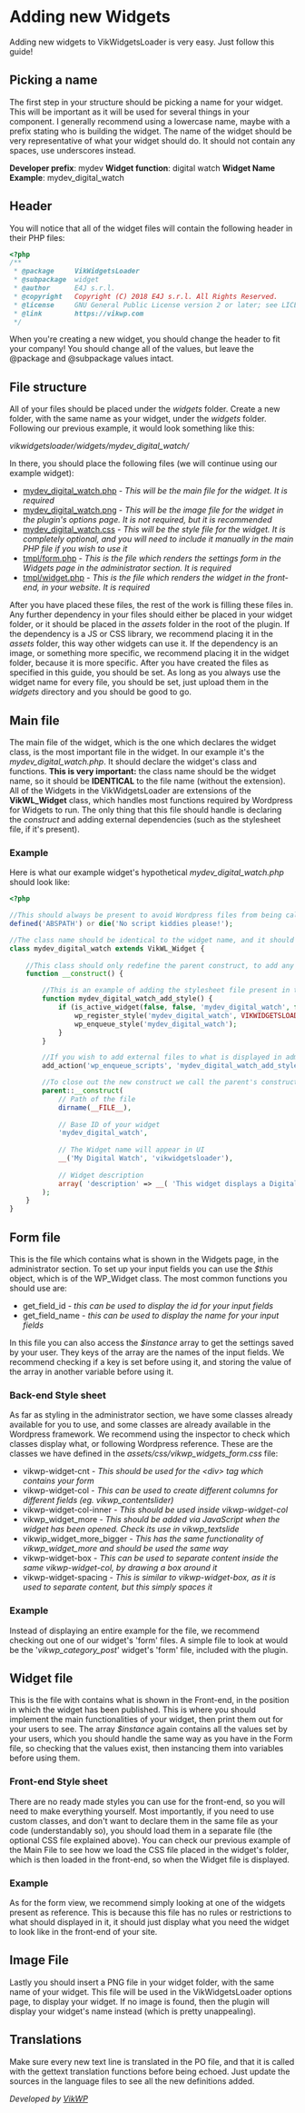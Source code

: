 # Adding new Widgets

Adding new widgets to VikWidgetsLoader is very easy. Just follow this guide!

## Picking a name

The first step in your structure should be picking a name for your widget. This will be important as it will be used for several things in your component.
I generally recommend using a lowercase name, maybe with a prefix stating who is building the widget.
The name of the widget should be very representative of what your widget should do. It should not contain any spaces, use underscores instead.

**Developer prefix**: mydev
**Widget function**: digital watch
**Widget Name Example**: mydev_digital_watch

## Header

You will notice that all of the widget files will contain the following header in their PHP files:

```PHP
<?php
/**
 * @package     VikWidgetsLoader
 * @subpackage  widget
 * @author      E4J s.r.l.
 * @copyright   Copyright (C) 2018 E4J s.r.l. All Rights Reserved.
 * @license     GNU General Public License version 2 or later; see LICENSE
 * @link        https://vikwp.com
 */
```

When you're creating a new widget, you should change the header to fit your company! You should change all of the values, but leave the @package and @subpackage values intact.

## File structure

All of your files should be placed under the *widgets* folder. Create a new folder, with the same name as your widget, under the *widgets* folder.
Following our previous example, it would look something like this:

_vikwidgetsloader/widgets/mydev_digital_watch/_

In there, you should place the following files (we will continue using our example widget):

* [mydev_digital_watch.php](#main-file) - _This will be the main file for the widget. It is required_
* [mydev_digital_watch.png](#image-file) - _This will be the image file for the widget in the plugin's options page. It is not required, but it is recommended_
* [mydev_digital_watch.css](#front-end-style-sheet) - _This will be the style file for the widget. It is completely optional, and you will need to include it manually in the main PHP file if you wish to use it_
* [tmpl/form.php](#form-file) - _This is the file which renders the settings form in the Widgets page in the administrator section. It is required_
* [tmpl/widget.php](#widget-file) - _This is the file which renders the widget in the front-end, in your website. It is required_

After you have placed these files, the rest of the work is filling these files in. Any further dependency in your files should either be placed in your widget folder, or it should be placed in the _assets_ folder in the root of the plugin. If the dependency is a JS or CSS library, we recommend placing it in the _assets_ folder, this way other widgets can use it. If the dependency is an image, or something more specific, we recommend placing it in the widget folder, because it is more specific. After you have created the files as specified in this guide, you should be set. As long as you always use the widget name for every file, you should be set, just upload them in the _widgets_ directory and you should be good to go.

## Main file

The main file of the widget, which is the one which declares the widget class, is the most important file in the widget.
In our example it's the *mydev_digital_watch.php*. It should declare the widget's class and functions.
__This is very important:__ the class name should be the widget name, so it should be __IDENTICAL__ to the file name (without the extension).
All of the Widgets in the VikWidgetsLoader are extensions of the **VikWL_Widget** class, which handles most functions required by Wordpress for Widgets to run.
The only thing that this file should handle is declaring the _construct_ and adding external dependencies (such as the stylesheet file, if it's present).

### Example

Here is what our example widget's hypothetical *mydev_digital_watch.php* should look like:

```PHP
<?php 

//This should always be present to avoid Wordpress files from being called directly.
defined('ABSPATH') or die('No script kiddies please!');

//The class name should be identical to the widget name, and it should extend the VikWL_Widget base class
class mydev_digital_watch extends VikWL_Widget {
	
	//This class should only redefine the parent construct, to add any dependency the widget might have.
	function __construct() {

		//This is an example of adding the stylesheet file present in the widget folder to the widget in the front-end
		function mydev_digital_watch_add_style() {
			if (is_active_widget(false, false, 'mydev_digital_watch', false)) {
				wp_register_style('mydev_digital_watch', VIKWIDGETSLOADER_WIDGETS_URI . 'mydev_digital_watch/mydev_digital_watch.css', false, 1.0, 'all');
				wp_enqueue_style('mydev_digital_watch');
			}
		}

		//If you wish to add external files to what is displayed in administrator section, you should use the 'admin_enqueue_scripts' action instead.
		add_action('wp_enqueue_scripts', 'mydev_digital_watch_add_style');

		//To close out the new construct we call the parent's construct
		parent::__construct(
			// Path of the file
			dirname(__FILE__),
			
			// Base ID of your widget
			'mydev_digital_watch', 
			 
			// The Widget name will appear in UI
			__('My Digital Watch', 'vikwidgetsloader'), 
			 
			// Widget description
			array( 'description' => __( 'This widget displays a Digital Watch in the front-end', 'vikwidgetsloader' ), ) 
		);
	}
}
```

## Form file

This is the file which contains what is shown in the Widgets page, in the administrator section.
To set up your input fields you can use the _$this_ object, which is of the WP_Widget class. The most common functions you should use are:

* get_field_id - _this can be used to display the id for your input fields_
* get_field_name - _this can be used to display the name for your input fields_

In this file you can also access the _$instance_ array to get the settings saved by your user. They keys of the array are the names of the input fields. We recommend checking if a key is set before using it, and storing the value of the array in another variable before using it. 

### Back-end Style sheet

As far as styling in the administrator section, we have some classes already available for you to use, and some classes are already available in the Wordpress framework. We recommend using the inspector to check which classes display what, or following Wordpress reference. These are the classes we have defined in the _assets/css/vikwp_widgets_form.css_ file:

* vikwp-widget-cnt - _This should be used for the \<div> tag which contains your form_
* vikwp-widget-col - _This can be used to create different columns for different fields (eg. vikwp_contentslider)_
* vikwp-widget-col-inner - _This should be used inside vikwp-widget-col_
* vikwp_widget_more - _This should be added via JavaScript when the widget has been opened. Check its use in vikwp_textslide_
* vikwip_widget_more_bigger - _This has the same functionality of vikwp_widget_more and should be used the same way_
* vikwp-widget-box - _This can be used to separate content inside the same vikwp-widget-col, by drawing a box around it_
* vikwp-widget-spacing - _This is similar to vikwp-widget-box, as it is used to separate content, but this simply spaces it_

### Example

Instead of displaying an entire example for the file, we recommend checking out one of our widget's 'form' files.
A simple file to look at would be the '_vikwp_category_post_' widget's 'form' file, included with the plugin.

## Widget file

This is the file with contains what is shown in the Front-end, in the position in which the widget has been published. This is where you should implement the main functionalities of your widget, then print them out for your users to see. The array _$instance_ again contains all the values set by your users, which you should handle the same way as you have in the Form file, so checking that the values exist, then instancing them into variables before using them.

### Front-end Style sheet

There are no ready made styles you can use for the front-end, so you will need to make everything yourself. Most importantly, if you need to use custom classes, and don't want to declare them in the same file as your code (understandably so), you should load them in a separate file (the optional CSS file explained above). You can check our previous example of the Main File to see how we load the CSS file placed in the widget's folder, which is then loaded in the front-end, so when the Widget file is displayed.

### Example

As for the form view, we recommend simply looking at one of the widgets present as reference. This is because this file has no rules or restrictions to what should displayed in it, it should just display what you need the widget to look like in the front-end of your site.

## Image File

Lastly you should insert a PNG file in your widget folder, with the same name of your widget. This file will be used in the VikWidgetsLoader options page, to display your widget. If no image is found, then the plugin will display your widget's name instead (which is pretty unappealing).

## Translations

Make sure every new text line is translated in the PO file, and that it is called with the gettext translation functions before being echoed. Just update the sources in the language files to see all the new definitions added.

_Developed by [VikWP](http://www.vikwp.com)_